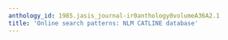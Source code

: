 ```yaml
---
anthology_id: 1985.jasis_journal-ir0anthology0volumeA36A2.1
title: 'Online search patterns: NLM CATLINE database'
---
```

